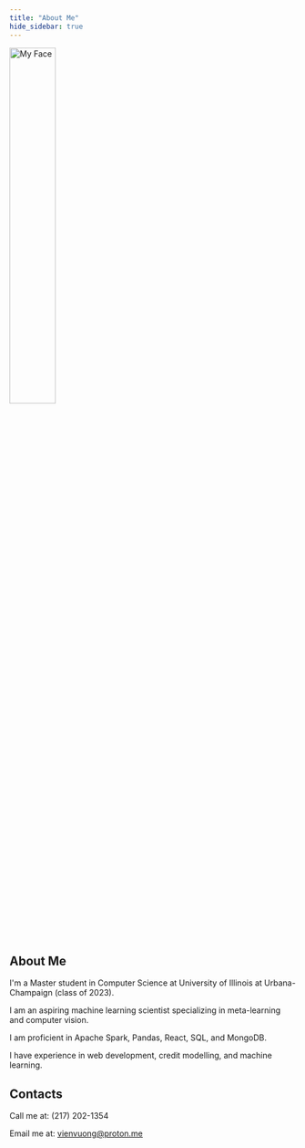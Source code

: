 ```yaml
---
title: "About Me"
hide_sidebar: true
---
```


<img src="/myface.jpg" alt="My Face" style="width: 40%;">

## About Me

I'm a Master student in Computer Science at University of Illinois at Urbana-Champaign (class of 2023).

I am an aspiring machine learning scientist specializing in meta-learning and computer vision.

I am proficient in Apache Spark, Pandas, React, SQL, and MongoDB.

I have experience in web development, credit modelling, and machine learning.

## Contacts

Call me at: (217) 202-1354

Email me at: vienvuong@proton.me
